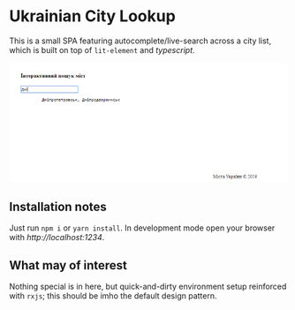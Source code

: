 # Ukrainian City Lookup
This is a small SPA featuring autocomplete/live-search across a city list, which is built on top of ``lit-element`` and _typescript_.

![Ukrainian City Lookup](https://github.com/movaclub/lit-live-search/blob/master/autocomp_screenshot.png)

## Installation notes

Just run ``npm i`` or ``yarn install``. In development mode open your
browser with _http://localhost:1234_.

## What may of interest

Nothing special is in here, but quick-and-dirty environment setup reinforced with ``rxjs``; this should be imho the default design pattern.
